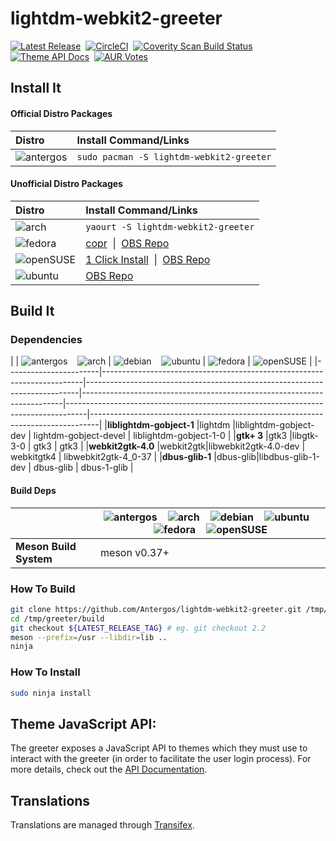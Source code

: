 # lightdm-webkit2-greeter
[![Latest Release](https://img.shields.io/github/release/Antergos/lightdm-webkit2-greeter.svg?style=flat-square)](https://github.com/Antergos/lightdm-webkit2-greeter/releases)  &nbsp;[![CircleCI](https://img.shields.io/circleci/project/Antergos/lightdm-webkit2-greeter/master.svg?style=flat-square)](https://circleci.com/gh/Antergos/lightdm-webkit2-greeter) &nbsp;[![Coverity Scan Build Status](https://img.shields.io/coverity/scan/6871.svg?style=flat-square)](https://scan.coverity.com/projects/antergos-lightdm-webkit2-greeter) &nbsp;[![Theme API Docs](https://img.shields.io/badge/API--Doc-ready-brightgreen.svg?style=flat-square)](https://doclets.io/Antergos/lightdm-webkit2-greeter/stable) &nbsp;[![AUR Votes](https://img.shields.io/aur/votes/lightdm-webkit2-greeter.svg?maxAge=2592000&style=flat-square)](https://aur.archlinux.org/packages/lightdm-webkit2-greeter)

## Install It

#### Official Distro Packages

|Distro|Install Command/Links|
|:---|:---|
|![antergos](https://dl.dropboxusercontent.com/u/60521097/logo-square26x26.png)|`sudo pacman -S lightdm-webkit2-greeter`|

#### Unofficial Distro Packages

|Distro|Install Command/Links|
|:---|:---|
|![arch](https://dl.dropboxusercontent.com/u/60521097/archlogo26x26.png)|`yaourt -S lightdm-webkit2-greeter`|
|![fedora](https://dl.dropboxusercontent.com/u/60521097/fedora-logo.png)|[copr](https://copr.fedorainfracloud.org/coprs/antergos/lightdm-webkit2-greeter/) &nbsp;\|&nbsp; [OBS Repo](https://software.opensuse.org/download.html?project=home:antergos&package=lightdm-webkit2-greeter)|
|![openSUSE](https://dl.dropboxusercontent.com/u/60521097/Geeko-button-bling7.png)|[1 Click Install](https://software.opensuse.org/ymp/home:antergos/openSUSE_Leap_42.1/lightdm-webkit2-greeter.ymp?base=openSUSE%3ALeap%3A42.1&query=lightdm-webkit2-greeter) &nbsp;\|&nbsp; [OBS Repo](https://software.opensuse.org/download.html?project=home:antergos&package=lightdm-webkit2-greeter)|
|![ubuntu](https://dl.dropboxusercontent.com/u/60521097/ubuntu_orange_hex.png)|[OBS Repo](https://software.opensuse.org/download.html?project=home:antergos&package=lightdm-webkit2-greeter)|

## Build It

### Dependencies

|                   | ![antergos](https://dl.dropboxusercontent.com/u/60521097/logo-square26x26.png) &nbsp;&nbsp; ![arch](https://dl.dropboxusercontent.com/u/60521097/archlogo26x26.png) | ![debian](https://dl.dropboxusercontent.com/u/60521097/openlogo-nd-25.png) &nbsp;&nbsp; ![ubuntu](https://dl.dropboxusercontent.com/u/60521097/ubuntu_orange_hex.png) | ![fedora](https://dl.dropboxusercontent.com/u/60521097/fedora-logo.png) | ![openSUSE](https://dl.dropboxusercontent.com/u/60521097/Geeko-button-bling7.png) | 
|-----------------------|-------------------------------------------------------------------------|----------------------------------------------------------------------------|-------------------------------------------------------------------------|-----------------------------------------------------------------------------------|--------------------------------------------------------------------------------|
|**liblightdm-gobject-1** |lightdm  |liblightdm-gobject-dev | lightdm-gobject-devel | liblightdm-gobject-1-0 |
|**gtk+ 3**               |gtk3     |libgtk-3-0             | gtk3                  | gtk3                   |
|**webkit2gtk-4.0**       |webkit2gtk|libwebkit2gtk-4.0-dev  | webkitgtk4            | libwebkit2gtk-4_0-37            |
|**dbus-glib-1**          |dbus-glib|libdbus-glib-1-dev     | dbus-glib             | dbus-1-glib            |

#### Build Deps

|                   | ![antergos](https://dl.dropboxusercontent.com/u/60521097/logo-square26x26.png) &nbsp;&nbsp; ![arch](https://dl.dropboxusercontent.com/u/60521097/archlogo26x26.png) &nbsp;&nbsp; ![debian](https://dl.dropboxusercontent.com/u/60521097/openlogo-nd-25.png) &nbsp;&nbsp; ![ubuntu](https://dl.dropboxusercontent.com/u/60521097/ubuntu_orange_hex.png) &nbsp;&nbsp; ![fedora](https://dl.dropboxusercontent.com/u/60521097/fedora-logo.png) &nbsp;&nbsp; ![openSUSE](https://dl.dropboxusercontent.com/u/60521097/Geeko-button-bling7.png) | 
|-------------------|-------------------------------------------------------------------------|
|**Meson Build System**|meson v0.37+|

### How To Build
```sh
git clone https://github.com/Antergos/lightdm-webkit2-greeter.git /tmp/greeter
cd /tmp/greeter/build
git checkout ${LATEST_RELEASE_TAG} # eg. git checkout 2.2
meson --prefix=/usr --libdir=lib ..
ninja
```

### How To Install
```sh
sudo ninja install
```

## Theme JavaScript API:
The greeter exposes a JavaScript API to themes which they must use to interact with the greeter (in order to facilitate the user login process). For more details, check out the [API Documentation](https://doclets.io/Antergos/lightdm-webkit2-greeter/stable). 


## Translations
Translations are managed through [Transifex](https://www.transifex.com/faidoc/antergos/lightdm-webkit2-greeter/).
